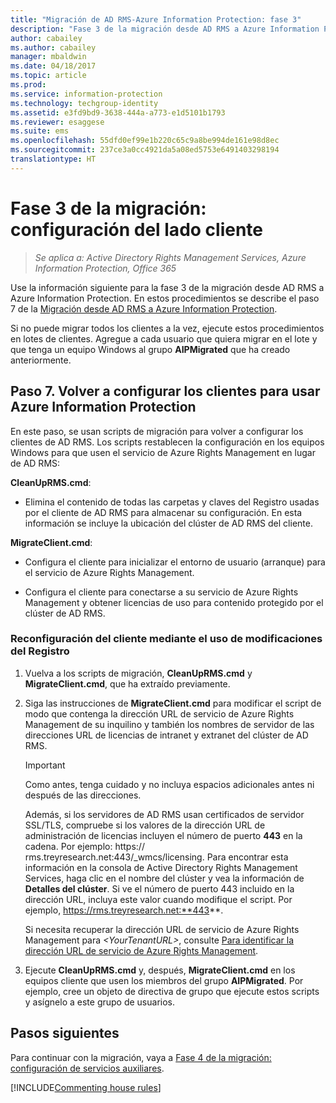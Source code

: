```yaml
---
title: "Migración de AD RMS-Azure Information Protection: fase 3"
description: "Fase 3 de la migración desde AD RMS a Azure Information Protection, donde se describe el paso 7 de la migración de AD RMS a Azure Information Protection."
author: cabailey
ms.author: cabailey
manager: mbaldwin
ms.date: 04/18/2017
ms.topic: article
ms.prod: 
ms.service: information-protection
ms.technology: techgroup-identity
ms.assetid: e3fd9bd9-3638-444a-a773-e1d5101b1793
ms.reviewer: esaggese
ms.suite: ems
ms.openlocfilehash: 55dfd0ef99e1b220c65c9a8be994de161e98d8ec
ms.sourcegitcommit: 237ce3a0cc4921da5a08ed5753e6491403298194
translationtype: HT
---
```

# <a name="migration-phase-3---client-side-configuration"></a>Fase 3 de la migración: configuración del lado cliente

>*Se aplica a: Active Directory Rights Management Services, Azure Information Protection, Office 365*

Use la información siguiente para la fase 3 de la migración desde AD RMS a Azure Information Protection. En estos procedimientos se describe el paso 7 de la [Migración desde AD RMS a Azure Information Protection](migrate-from-ad-rms-to-azure-rms.md).

Si no puede migrar todos los clientes a la vez, ejecute estos procedimientos en lotes de clientes. Agregue a cada usuario que quiera migrar en el lote y que tenga un equipo Windows al grupo **AIPMigrated** que ha creado anteriormente.

## <a name="step-7-reconfigure-clients-to-use-azure-information-protection"></a>Paso 7. Volver a configurar los clientes para usar Azure Information Protection

En este paso, se usan scripts de migración para volver a configurar los clientes de AD RMS. Los scripts restablecen la configuración en los equipos Windows para que usen el servicio de Azure Rights Management en lugar de AD RMS: 

**CleanUpRMS.cmd**:

- Elimina el contenido de todas las carpetas y claves del Registro usadas por el cliente de AD RMS para almacenar su configuración. En esta información se incluye la ubicación del clúster de AD RMS del cliente.

**MigrateClient.cmd**:

- Configura el cliente para inicializar el entorno de usuario (arranque) para el servicio de Azure Rights Management.

-  Configura el cliente para conectarse a su servicio de Azure Rights Management y obtener licencias de uso para contenido protegido por el clúster de AD RMS. 


### <a name="client-reconfiguration-by-using-registry-edits"></a>Reconfiguración del cliente mediante el uso de modificaciones del Registro

1. Vuelva a los scripts de migración, **CleanUpRMS.cmd** y **MigrateClient.cmd**, que ha extraído previamente.

2.  Siga las instrucciones de **MigrateClient.cmd** para modificar el script de modo que contenga la dirección URL de servicio de Azure Rights Management de su inquilino y también los nombres de servidor de las direcciones URL de licencias de intranet y extranet del clúster de AD RMS.

    > [!IMPORTANT]
    > Como antes, tenga cuidado y no incluya espacios adicionales antes ni después de las direcciones.
    > 
    > Además, si los servidores de AD RMS usan certificados de servidor SSL/TLS, compruebe si los valores de la dirección URL de administración de licencias incluyen el número de puerto **443** en la cadena. Por ejemplo: https:// rms.treyresearch.net:443/_wmcs/licensing. Para encontrar esta información en la consola de Active Directory Rights Management Services, haga clic en el nombre del clúster y vea la información de **Detalles del clúster**. Si ve el número de puerto 443 incluido en la dirección URL, incluya este valor cuando modifique el script. Por ejemplo, https://rms.treyresearch.net:**443**. 

    Si necesita recuperar la dirección URL de servicio de Azure Rights Management para *&lt;YourTenantURL&gt;*, consulte [Para identificar la dirección URL de servicio de Azure Rights Management](migrate-from-ad-rms-phase1.md#to-identify-your-azure-rights-management-service-url).

3.  Ejecute **CleanUpRMS.cmd** y, después, **MigrateClient.cmd** en los equipos cliente que usen los miembros del grupo **AIPMigrated**. Por ejemplo, cree un objeto de directiva de grupo que ejecute estos scripts y asígnelo a este grupo de usuarios.


## <a name="next-steps"></a>Pasos siguientes
Para continuar con la migración, vaya a [Fase 4 de la migración: configuración de servicios auxiliares](migrate-from-ad-rms-phase3.md).

[!INCLUDE[Commenting house rules](../includes/houserules.md)]